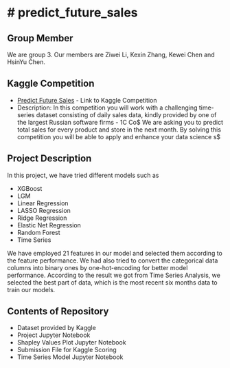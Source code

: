 # # predict_future_sales

## Group Member
We are group 3. Our members are Ziwei Li, Kexin Zhang, Kewei Chen and HsinYu Chen.

## Kaggle Competition
* [Predict Future Sales](https://www.kaggle.com/c/competitive-data-science-predict-future-sales/overview) - Link to Kaggle Competition
* Description:
In this competition you will work with a challenging time-series dataset consisting of daily sales data, kindly provided by one of the largest Russian software firms - 1C Co$
We are asking you to predict total sales for every product and store in the next month. By solving this competition you will be able to apply and enhance your data science s$

## Project Description
In this project, we have tried different models such as
* XGBoost
* LGM
* Linear Regression
* LASSO Regression
* Ridge Regression
* Elastic Net Regression
* Random Forest
* Time Series

We have employed 21 features in our model and selected them according to the feature performance.
We had also tried to convert the categorical data columns into binary ones by one-hot-encoding for better model performance.
According to the result we got from Time Series Analysis, we selected the best part of data, which is the most recent six months data to train our models.

## Contents of Repository
* Dataset provided by Kaggle
* Project Jupyter Notebook
* Shapley Values Plot Jupyter Notebook
* Submission File for Kaggle Scoring
* Time Series Model Jupyter Notebook
